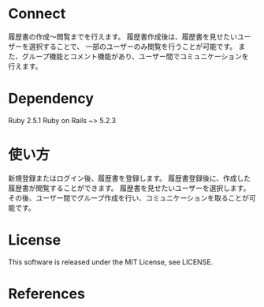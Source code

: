 # Connect
履歴書の作成〜閲覧までを行えます。
履歴書作成後は、履歴書を見せたいユーザーを選択することで、
一部のユーザーのみ閲覧を行うことが可能です。
また、グループ機能とコメント機能があり、ユーザー間でコミュニケーションを
行えます。

# Dependency
Ruby 2.5.1
Ruby on Rails ~> 5.2.3

# 使い方
新規登録またはログイン後、履歴書を登録します。
履歴書登録後に、作成した履歴書が閲覧することができます。
履歴書を見せたいユーザーを選択します。
その後、ユーザー間でグループ作成を行い、コミュニケーションを取ることが可能です。

# License
This software is released under the MIT License, see LICENSE.

# References


